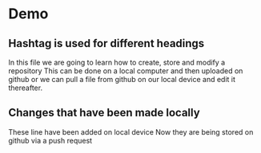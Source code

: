 # Demo
## Hashtag is used for different headings
In this file we are going to learn how to create, store and modify a repository
This can be done on a local computer and then uploaded on github or we can pull a file from github on our local device and edit it thereafter.

## Changes that have been made locally
These line have been added on local device
Now they are being stored on github via a push request
